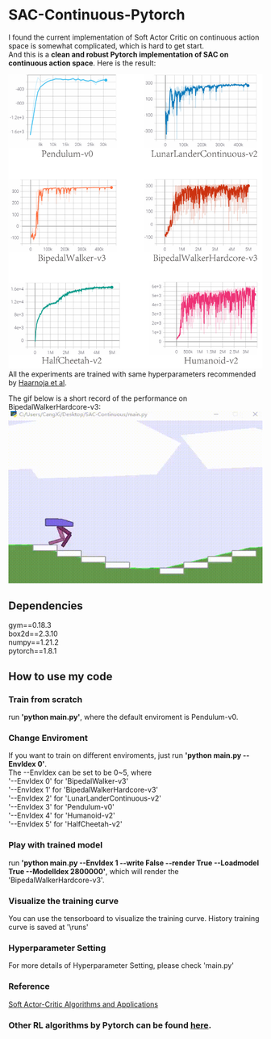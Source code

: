 # SAC-Continuous-Pytorch
I found the current implementation of Soft Actor Critic on continuous action space is somewhat complicated, which is hard to get start.  
And this is a **clean and robust Pytorch implementation of SAC on continuous action space**. Here is the result:  
  
![avatar](https://github.com/XinJingHao/SAC-Continuous-Pytorch/blob/main/imgs/result.jpg)  
All the experiments are trained with same hyperparameters recommended by [Haarnoja et al](https://arxiv.org/pdf/1812.05905.pdf).  
  
The gif below is a short record of the performance on BipedalWalkerHardcore-v3:
![avatar](https://github.com/XinJingHao/SAC-Continuous-Pytorch/blob/main/imgs/BipedalWalkerHardcore-v3.gif)  

## Dependencies
gym==0.18.3  
box2d==2.3.10  
numpy==1.21.2  
pytorch==1.8.1  

## How to use my code
### Train from scratch
run **'python main.py'**, where the default enviroment is Pendulum-v0.  
### Change Enviroment
If you want to train on different enviroments, just run **'python main.py --EnvIdex 0'**.  
The --EnvIdex can be set to be 0~5, where   
'--EnvIdex 0' for 'BipedalWalker-v3'  
'--EnvIdex 1' for 'BipedalWalkerHardcore-v3'  
'--EnvIdex 2' for 'LunarLanderContinuous-v2'  
'--EnvIdex 3' for 'Pendulum-v0'  
'--EnvIdex 4' for 'Humanoid-v2'  
'--EnvIdex 5' for 'HalfCheetah-v2' 
### Play with trained model
run **'python main.py --EnvIdex 1 --write False --render True --Loadmodel True --ModelIdex 2800000'**, which will render the 'BipedalWalkerHardcore-v3'.  
### Visualize the training curve
You can use the tensorboard to visualize the training curve. History training curve is saved at '\runs'
### Hyperparameter Setting
For more details of Hyperparameter Setting, please check 'main.py'
### Reference
[Soft Actor-Critic Algorithms and Applications](https://arxiv.org/pdf/1812.05905.pdf)

### Other RL algorithms by Pytorch can be found [here](https://github.com/XinJingHao/RL-Algorithms-by-Pytorch).
